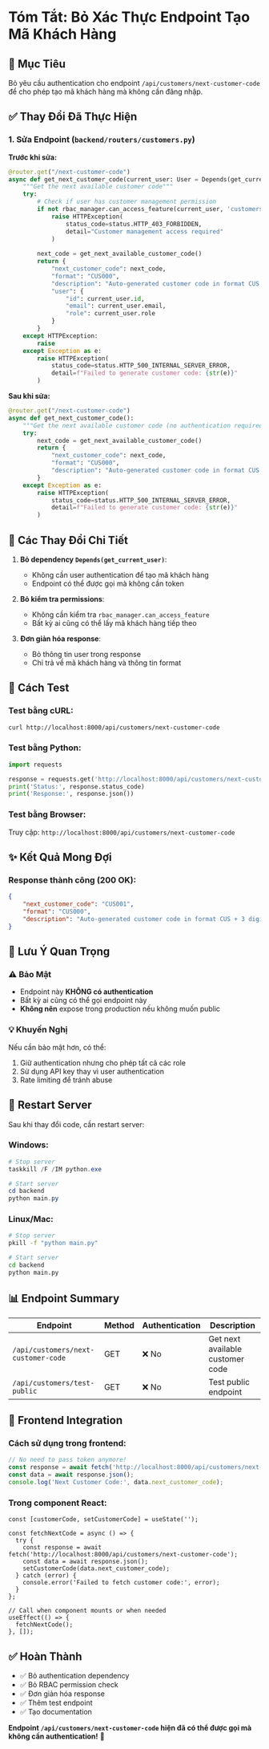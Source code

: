 # Tóm Tắt: Bỏ Xác Thực Endpoint Tạo Mã Khách Hàng

## 🎯 Mục Tiêu
Bỏ yêu cầu authentication cho endpoint `/api/customers/next-customer-code` để cho phép tạo mã khách hàng mà không cần đăng nhập.

## ✅ Thay Đổi Đã Thực Hiện

### 1. **Sửa Endpoint** (`backend/routers/customers.py`)

**Trước khi sửa:**
```python
@router.get("/next-customer-code")
async def get_next_customer_code(current_user: User = Depends(get_current_user)):
    """Get the next available customer code"""
    try:
        # Check if user has customer management permission
        if not rbac_manager.can_access_feature(current_user, 'customers'):
            raise HTTPException(
                status_code=status.HTTP_403_FORBIDDEN,
                detail="Customer management access required"
            )
        
        next_code = get_next_available_customer_code()
        return {
            "next_customer_code": next_code,
            "format": "CUS000",
            "description": "Auto-generated customer code in format CUS + 3 digits",
            "user": {
                "id": current_user.id,
                "email": current_user.email,
                "role": current_user.role
            }
        }
    except HTTPException:
        raise
    except Exception as e:
        raise HTTPException(
            status_code=status.HTTP_500_INTERNAL_SERVER_ERROR,
            detail=f"Failed to generate customer code: {str(e)}"
        )
```

**Sau khi sửa:**
```python
@router.get("/next-customer-code")
async def get_next_customer_code():
    """Get the next available customer code (no authentication required)"""
    try:
        next_code = get_next_available_customer_code()
        return {
            "next_customer_code": next_code,
            "format": "CUS000",
            "description": "Auto-generated customer code in format CUS + 3 digits"
        }
    except Exception as e:
        raise HTTPException(
            status_code=status.HTTP_500_INTERNAL_SERVER_ERROR,
            detail=f"Failed to generate customer code: {str(e)}"
        )
```

## 📝 Các Thay Đổi Chi Tiết

1. **Bỏ dependency `Depends(get_current_user)`**:
   - Không cần user authentication để tạo mã khách hàng
   - Endpoint có thể được gọi mà không cần token

2. **Bỏ kiểm tra permissions**:
   - Không cần kiểm tra `rbac_manager.can_access_feature`
   - Bất kỳ ai cũng có thể lấy mã khách hàng tiếp theo

3. **Đơn giản hóa response**:
   - Bỏ thông tin user trong response
   - Chỉ trả về mã khách hàng và thông tin format

## 🔧 Cách Test

### Test bằng cURL:
```bash
curl http://localhost:8000/api/customers/next-customer-code
```

### Test bằng Python:
```python
import requests

response = requests.get('http://localhost:8000/api/customers/next-customer-code')
print('Status:', response.status_code)
print('Response:', response.json())
```

### Test bằng Browser:
Truy cập: `http://localhost:8000/api/customers/next-customer-code`

## ✨ Kết Quả Mong Đợi

### Response thành công (200 OK):
```json
{
    "next_customer_code": "CUS001",
    "format": "CUS000",
    "description": "Auto-generated customer code in format CUS + 3 digits"
}
```

## 🚨 Lưu Ý Quan Trọng

### ⚠️ **Bảo Mật**
- Endpoint này **KHÔNG có authentication**
- Bất kỳ ai cũng có thể gọi endpoint này
- **Không nên** expose trong production nếu không muốn public

### 💡 **Khuyến Nghị**
Nếu cần bảo mật hơn, có thể:
1. Giữ authentication nhưng cho phép tất cả các role
2. Sử dụng API key thay vì user authentication
3. Rate limiting để tránh abuse

## 🔄 Restart Server

Sau khi thay đổi code, cần restart server:

### Windows:
```powershell
# Stop server
taskkill /F /IM python.exe

# Start server
cd backend
python main.py
```

### Linux/Mac:
```bash
# Stop server
pkill -f "python main.py"

# Start server
cd backend
python main.py
```

## 📊 Endpoint Summary

| Endpoint | Method | Authentication | Description |
|----------|--------|----------------|-------------|
| `/api/customers/next-customer-code` | GET | ❌ No | Get next available customer code |
| `/api/customers/test-public` | GET | ❌ No | Test public endpoint |

## 🎯 Frontend Integration

### Cách sử dụng trong frontend:

```typescript
// No need to pass token anymore!
const response = await fetch('http://localhost:8000/api/customers/next-customer-code');
const data = await response.json();
console.log('Next Customer Code:', data.next_customer_code);
```

### Trong component React:

```tsx
const [customerCode, setCustomerCode] = useState('');

const fetchNextCode = async () => {
  try {
    const response = await fetch('http://localhost:8000/api/customers/next-customer-code');
    const data = await response.json();
    setCustomerCode(data.next_customer_code);
  } catch (error) {
    console.error('Failed to fetch customer code:', error);
  }
};

// Call when component mounts or when needed
useEffect(() => {
  fetchNextCode();
}, []);
```

## ✅ Hoàn Thành

- ✅ Bỏ authentication dependency
- ✅ Bỏ RBAC permission check
- ✅ Đơn giản hóa response
- ✅ Thêm test endpoint
- ✅ Tạo documentation

**Endpoint `/api/customers/next-customer-code` hiện đã có thể được gọi mà không cần authentication!** 🎉

